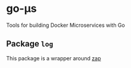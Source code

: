 # go-µs

Tools for building Docker Microservices with Go

## Package `log`

This package is a wrapper around [zap](https://github.com/uber-go/zap)
